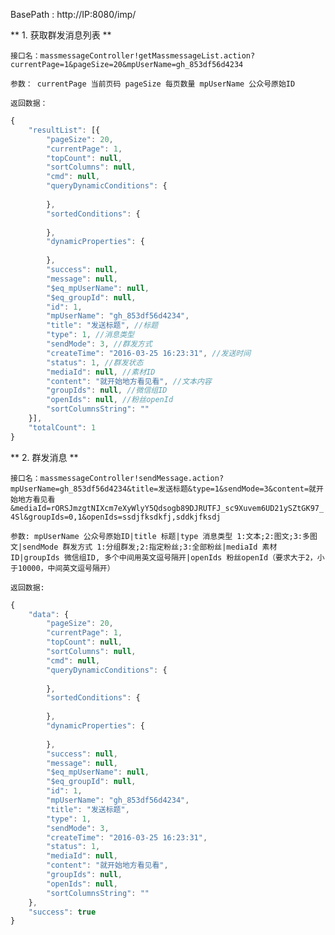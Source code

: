 

BasePath : http://IP:8080/imp/

** 1. 获取群发消息列表 **

`接口名：massmessageController!getMassmessageList.action?currentPage=1&pageSize=20&mpUserName=gh_853df56d4234`

`参数： currentPage 当前页码 pageSize 每页数量 mpUserName 公众号原始ID`

`返回数据：`
```javascript
{
	"resultList": [{
		"pageSize": 20,
		"currentPage": 1,
		"topCount": null,
		"sortColumns": null,
		"cmd": null,
		"queryDynamicConditions": {
			
		},
		"sortedConditions": {
			
		},
		"dynamicProperties": {
			
		},
		"success": null,
		"message": null,
		"$eq_mpUserName": null,
		"$eq_groupId": null,
		"id": 1,
		"mpUserName": "gh_853df56d4234",
		"title": "发送标题", //标题
		"type": 1, //消息类型
		"sendMode": 3, //群发方式
		"createTime": "2016-03-25 16:23:31", //发送时间
		"status": 1, //群发状态
		"mediaId": null, //素材ID
		"content": "就开始地方看见看", //文本内容
		"groupIds": null, //微信组ID
		"openIds": null, //粉丝openId
		"sortColumnsString": ""
	}],
	"totalCount": 1
}
```
** 2. 群发消息 **

`接口名：massmessageController!sendMessage.action?mpUserName=gh_853df56d4234&title=发送标题&type=1&sendMode=3&content=就开始地方看见看&mediaId=rORSJmzgtNIXcm7eXyWlyY5Qdsogb89DJRUTFJ_sc9Xuvem6UD21ySZtGK97_4Sl&groupIds=0,1&openIds=ssdjfksdkfj,sddkjfksdj`

`参数: mpUserName 公众号原始ID|title 标题|type 消息类型 1:文本;2:图文;3:多图文|sendMode 群发方式 1:分组群发;2:指定粉丝;3:全部粉丝|mediaId 素材ID|groupIds 微信组ID, 多个中间用英文逗号隔开|openIds 粉丝openId（要求大于2，小于10000，中间英文逗号隔开）`

`返回数据:`

```javascript
{
	"data": {
		"pageSize": 20,
		"currentPage": 1,
		"topCount": null,
		"sortColumns": null,
		"cmd": null,
		"queryDynamicConditions": {
			
		},
		"sortedConditions": {
			
		},
		"dynamicProperties": {
			
		},
		"success": null,
		"message": null,
		"$eq_mpUserName": null,
		"$eq_groupId": null,
		"id": 1,
		"mpUserName": "gh_853df56d4234",
		"title": "发送标题",
		"type": 1,
		"sendMode": 3,
		"createTime": "2016-03-25 16:23:31",
		"status": 1,
		"mediaId": null,
		"content": "就开始地方看见看",
		"groupIds": null,
		"openIds": null,
		"sortColumnsString": ""
	},
	"success": true
}
```

